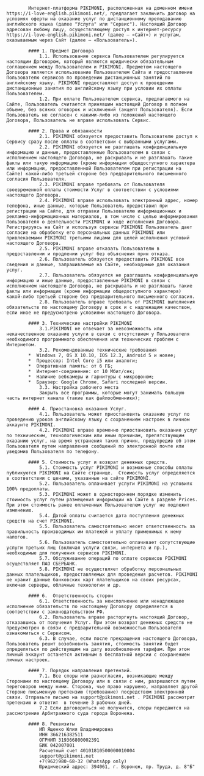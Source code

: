             Интернет-платформа PIKIMONI, расположенная на доменном имени https://i-love-english.pikimoni.net/, предлагает заключить договор на условиях оферты на оказание услуг по дистанционному преподаванию английского языка (далее "Услуга" или "Сервис"). Настоящий Договор адресован любому лицу, осуществляющему доступ к интернет-ресурсу https://i-love-english.pikimoni.net/ (далее — «Сайт») и услугам, оказываемым через Сайт (далее — «Пользователь»).

            #### 1. Предмет Договора
                1.1. Использование сервиса Пользователем регулируется настоящим Договором, который являются юридически обязательным соглашением между Пользователем и PIKIMONI. Предметом настоящего Договора является использование Пользователем Сайта и предоставление Пользователю сервисов по проведению дистанционных занятий по английскому языку. PIKIMONI предоставляет доступ к проведению дистанционные занятия по английскому языку при условии их оплаты Пользователем.
                1.2. При оплате Пользователем сервиса, предлагаемого на Сайте, Пользователь считается принявшим настоящий Договор в полном объеме, без всяких оговорок и исключений (акцепт Пользователя). Если Пользователь не согласен с какими-либо из положений настоящего Договора, Пользователь не вправе использовать Сервис.

            #### 2. Права и обязанности
                2.1. PIKIMONI обязуется предоставить Пользователю доступ к Сервису сразу после оплаты в соответсвии с выбранными услугами.
                2.2. PIKIMONI обязуется не разглашать конфиденциальную информацию и данные, предоставленные Пользователем в связи с исполнением настоящего Договора, не раскрывать и не разглашать такие факты или такую информацию (кроме информации общедоступного характера или информации, предоставленной Пользователем при регистрации на Сайте) какой-либо третьей стороне без предварительного письменного согласия Пользователя.
                2.3. PIKIMONI вправe требовать от Пользователя своевременной оплаты стоимости Услуг в соответствии с условиями настоящего Договора.
                2.4. PIKIMONI вправe использовать электронный адрес, номер телефона, иные данные, которые Пользователь предоставил при регистрации на Сайте, для отправки Пользователю информационных и рекламно-информационных материалов, в том числе с целью информирования Пользователя о деятельности PIKIMONI и ходе исполнения Договора. Регистрируясь на Сайт и используя сервисы PIKIMONI Пользователь дает согласие на обработку его персональных данных PIKIMONI или привлекаемыми PIKIMONI третьими лицами для целей исполнения условий настоящего Договора.
                2.5. PIKIMONI вправe отказать Пользователю в предоставлении и продлении услуг без объяснения прин отказа.
                2.6. Пользователь обязуется предоставить PIKIMONI все сведения и данные, запрашиваемые на Сайте, необходимые для оказания услуг.
                2.7. Пользователь обязуется не разглашать конфиденциальную информацию и иные данные, предоставленные PIKIMONI в связи с исполнением настоящего Договора, не раскрывать и не разглашать такие факты или информацию (кроме информации общедоступного характера) какой-либо третьей стороне без предварительного письменного согласия.
                2.8. Пользователь вправе требовать от PIKIMONI выполнения обязательств по настоящему Договору в срок и с надлежащим качеством, если иное не предусмотрено условиями настоящего Договора.

            #### 3. Технические настройки PIKIMONI
                3.1.PIKIMONI не отвечает за невозможность или некачественное оказание услуги в связи с отсутствием у Пользователя необходимого программного обеспечения или технических проблем с Интернетом.
                3.2. Рекомендованные технические требования
            *  Windows 7, OS X 10.10, IOS 12.3, Android 5 и новее;
            *  Процессор: Intel Core i5 или аналоги;
            *  Оперативная память: от 6 ГБ;
            *  Интернет-соединение: от 10 Мбит/сек;
            *  Наличие вебкамеры и гарнитуры с микрофоном;
            *  Браузер: Google Chrome, Safari последней версии.
                3.3. Настройка рабочего места
                Закрыть все программы, которые могут занимать большую часть интернет канала (такие как файлообменники);

            #### 4. Приостановка оказания Услуг.
                4.1. Пользователь может приостановить оказание услуг по проведению уроков английскому языку с сохранением настроек в личном аккаунте PIKIMONI.
                4.2. PIKIMONI вправе временно приостановить оказание услуг по техническим, технологическим или иным причинам, препятствующим оказанию услуг, на время устранения таких причин, предупредив об этом Пользователя путем направления сообщений по электронной почте или уведомив Пользователя по телефону.

            #### 5. Стоимость услуг и возврат денежных средств.
                5.1. Стоимость услуг PIKIMONI и возможные способы оплаты публикуются PIKIMONI на Сайте странице.  Стоимость услуг определяется в соответствии с ценами, указанные на сайте PIKIMONI.
                5.2. Пользователь оплачивает услуги PIKIMONI на условиях 100% предоплаты.
                5.3. PIKIMONI может в одностороннем порядке изменить стоимость услуг путем размещения информации на Сайте в разделе Prices. При этом стоимость ранее оплаченных Пользователем услуг не подлежит изменению.
                5.4. Датой оплаты считается дата поступления денежных средств на счет PIKIMONI.
                5.5. Пользователь самостоятельно несет ответственность за правильность производимых им платежей и уплату применимых к нему налогов.
                5.6. Пользователь самостоятельно оплачивает сопутствующие услуги третьих лиц (включая услуги связи, интернета и пр.), необходимые для получения сервисов PIKIMONI.
                5.7. Обслуживание операций по оплате сервисов PIKIMONI осуществляет ПАО СБЕРБАНК.
                5.8. PIKIMONI не осуществляет обработку персональных данных плательщиков, предоставляемых для проведения расчетов. PIKIMONI не хранит данные банковских карт плательщиков на своих ресурсах, включая серверы, облачные технологии и др.

            #### 6.  Ответственность сторон
                6.1. Ответственность за неисполнение или ненадлежащее исполнение обязательств по настоящему Договору определяется в соответствии с законодательством РФ.
                6.2. Пользователь вправе расторгнуть настоящий Договор, отказавшись от получения Услуг. При этом возврат денежных средств не предусмотрен в связи с предварительной возможностью Пользователя ознакомиться с Сервисом.
                6.3. В случае, если после прекращения настоящего Договора, Пользователь решит возобновить занятия, стоимость занятий будет определяться по действующим на дату возобновления тарифам. При этом личный аккаунт останется активным в бесплатной версии с сохранением личных настроек.

            #### 7. Порядок направления претензий.
                7.1. Все споры или разногласия, возникающие между Сторонами по настоящему Договору или в связи с ним, разрешаются путем переговоров между ними. Сторона, чье право нарушено, направляет другой Стороне письменную претензию (требование) посредством электронной связи. Отправьте письмо на support@pikimoni.net . PIKIMONI рассмотрит претензию и ответит  в течение 3 рабочих дней.
                7.2 Если договориться не получится, споры передаются на рассмотрение Арбитражного суда города Воронежа.

            #### 8. Реквизиты
                ИП Ященко Юлия Владимировна
                ИНН 366216382511
                ОГРНИП 319366800002391
                БИК 042007001
                Расчетный счет 40101810500000010004
                support@pikimoni.net
                +7(962)980-68-32 (WhatsApp only)
                Юридический адрес: 394061, г. Воронеж, пр. Труда, д. 8"Б"
